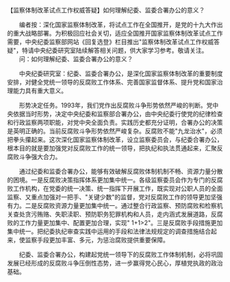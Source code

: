 【监察体制改革试点工作权威答疑】如何理解纪委、监委合署办公的意义？











　　编者按：深化国家监察体制改革，将试点工作在全国推开，是党的十九大作出的重大战略部署。为积极回应社会关切，适应全国推开国家监察体制改革试点工作需要，中央纪委监察部网站《回复选登》栏目推出"监察体制改革试点工作权威答疑"，特请中央纪委研究室陆续解答相关问题，供大家学习参考。敬请关注。
　　问：如何理解纪委、监委合署办公的意义？

　　中央纪委研究室：纪委、监委合署办公，是深化国家监察体制改革的重要制度安排，对健全党统一领导的反腐败工作体系、完善国家监督体系、提升党和国家治理能力具有重大意义。

　　形势决定任务。1993年，我们党作出反腐败斗争形势依然严峻的判断。党中央依据当时形势，决定中央纪委和监察部合署办公，由中央纪委行使党的纪律检查和行政监察两项职能，对党中央全面负责。实践历史都充分证明，合署办公的决策是英明正确的。当前反腐败斗争形势依然严峻复杂。反腐败不能"九龙治水"，必须把拳头攥起来。这次深化国家监察体制改革，设立监察委员会，与纪委合署办公，根本目的就是要加强党对反腐败工作的统一领导，把执纪和执法贯通起来，汇聚反腐败斗争强大合力。

　　通过纪委和监委合署办公，能够有效破解反腐败体制机制不畅、资源力量分散的困境。一是反腐败决策指挥体系更加集中统一。各级监察委员会作为专门的反腐败工作机构，在党委的统一决策、统一指挥下开展工作，既实现对公职人员的全面监察、又重点加强对一把手、"关键少数"的监督，党对反腐败工作的领导更加坚强有力。二是反腐败资源力量更加集中统一。通过整合行政监察、预防腐败和检察机关查处贪污贿赂、失职渎职、预防职务犯罪机构和人员，走内涵式发展道路，反腐败的工作力量更加集中、配置更加合理，实现"
1+1\>2"。三是反腐败手段措施更加集中统一。把纪委执纪审查实践中运用的手段和法律法规规定的调查措施结合起来，使监察手段更加丰富、多元，为惩治腐败提供重要保障。

　　纪委、监委合署办公，构建起党统一领导下的反腐败工作体制机制，必将巩固发展已经形成的反腐败斗争压倒性态势，进一步赢得党心民心，厚植党执政的政治基础。
